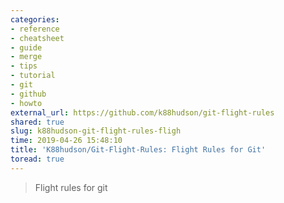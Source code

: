```yaml
---
categories:
- reference
- cheatsheet
- guide
- merge
- tips
- tutorial
- git
- github
- howto
external_url: https://github.com/k88hudson/git-flight-rules
shared: true
slug: k88hudson-git-flight-rules-fligh
time: 2019-04-26 15:48:10
title: 'K88hudson/Git-Flight-Rules: Flight Rules for Git'
toread: true
---
```


> Flight rules for git